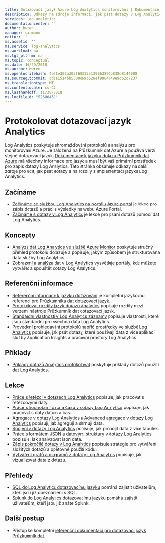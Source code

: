 ```yaml
---
title: Dotazovací jazyk Azure Log Analytics monitorování | Dokumentace Microsoftu
description: Odkazy na zdroje informací, jak psát dotazy v Log Analytics.
services: log-analytics
documentationcenter: ''
author: bwren
manager: carmonm
editor: ''
ms.assetid: ''
ms.service: log-analytics
ms.workload: na
ms.tgt_pltfrm: na
ms.topic: conceptual
ms.date: 10/29/2018
ms.author: bwren
ms.openlocfilehash: 4ef1e302a305f683155139063891b838d8144008
ms.sourcegitcommit: cd0a1514bb5300d69c626ef9984049e9d62c7237
ms.translationtype: MT
ms.contentlocale: cs-CZ
ms.lasthandoff: 11/30/2018
ms.locfileid: "52680459"
---
```

# <a name="log-analytics-query-language"></a>Protokolovat dotazovací jazyk Analytics
Log Analytics poskytuje shromažďování protokolů a analýzu pro monitorování Azure. Je založená na Průzkumník dat Azure a používá verzi stejné dotazovací jazyk. [Dokumentace k jazyku dotazu Průzkumník dat Azure](/azure/kusto/query) má všechny informace pro jazyk a musí být váš primární prostředek pro zápis dotazy Log Analytics. Tato stránka obsahuje odkazy na další zdroje pro učit, jak psát dotazy a na rozdíly s implementací jazyka Log Analytics.

## <a name="getting-started"></a>Začínáme

- [Začínáme se službou Log Analytics na portálu Azure portal](get-started-analytics-portal.md) je lekce pro zápis dotazů a práci s výsledky na webu Azure Portal.
-  [Začínáme s dotazy v Log Analytics](get-started-queries.md) je lekce pro psaní dotazů pomocí dat Log Analytics.

## <a name="concepts"></a>Koncepty
- [Analýza dat Log Analytics ve službě Azure Monitor](../log-analytics-queries.md) poskytuje stručný přehled protokolu dotazuje a popisuje, jakým způsobem je strukturovaná data služby Log Analytics.
- [Zobrazení a analýza dat v Log Analytics](../log-analytics-log-search-portals.md) vysvětluje portály, kde můžete vytvářet a spouštět dotazy Log Analytics.

## <a name="reference"></a>Referenční informace

- [Referenční informace k jazyku dotazování](/azure/kusto/query) je kompletní jazykovou referenci pro Průzkumníka dat dotazovací jazyk.
- [Protokolovat rozdíly jazyk dotazu Analytics](data-explorer-difference.md) popisuje rozdíly mezi verzemi nástroje Průzkumník dat dotazovací jazyk.
- [Standardní vlastnosti v Log Analytics záznamy](../log-analytics-standard-properties.md) popisuje vlastnosti, které jsou standardní pro všechna data Log Analytics.
- [Provedení prohledávání protokolů napříč prostředky ve službě Log Analytics](../log-analytics-cross-workspace-search.md) popisuje, jak psát dotazy, které používají data z více aplikací služby Application Insights a pracovní prostory Log Analytics.


## <a name="examples"></a>Příklady

- [Příklady dotazů Analytics protokolovat](examples.md) poskytuje příklady dotazů použití dat Log Analytics.



## <a name="lessons"></a>Lekce

- [Práce s řetězci v dotazech Log Analytics](string-operations.md) popisuje, jak pracovat s řetězcovými daty.
- [Práce s hodnotami data a času v dotazy Log Analytics](datetime-operations.md) popisuje, jak pracovat s daty datum a čas. 
- [Agregace v dotazy Log Analytics](aggregations.md) a [Advanced agregace v dotazy Log Analytics](advanced-aggregations.md) popisují, jak agregují a shrnují data.
- [Spojení v dotazy Log Analytics](joins.md) popisuje, jak propojit data z více tabulek.
- [Práce s formátem JSON a datovými struktury v dotazy Log Analytics](json-data-structures.md) popisuje, jak analyzovat json data.
- [Zápis pokročilé dotazy v Log Analytics](advanced-query-writing.md) popisuje strategie pro vytváření složitých dotazů a opětovné použití kódu.
- [Vytváření grafů a diagramů z dotazy Log Analytics](charts.md) popisuje, jak vizualizovat data z dotazu.

## <a name="cheatsheets"></a>Přehledy

-  [SQL do Log Analytics dotazovacímu jazyku](sql-cheatsheet.md) pomáhá zajistit uživatelům, kteří jsou již obeznámeni s SQL.
-  [Splunk do Log Analytics dotazovacímu jazyku](sql-cheatsheet.md) pomáhá zajistit uživatelům, kteří jsou již znáte Splunk.
 
## <a name="next-steps"></a>Další postup

- Přístup ke kompletní [referenční dokumentaci pro dotazovací jazyk Průzkumník dat](/azure/kusto/query/).